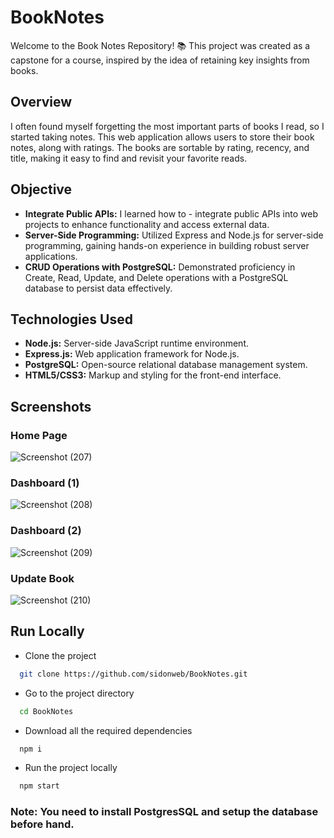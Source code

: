 
# BookNotes

Welcome to the Book Notes Repository! 📚 This project was created as a capstone for a course, inspired by the idea of retaining key insights from books.



## Overview

I often found myself forgetting the most important parts of books I read, so I started taking notes. This web application allows users to store their book notes, along with ratings. The books are sortable by rating, recency, and title, making it easy to find and revisit your favorite reads.




## Objective

- **Integrate Public APIs:** I learned how to - integrate public APIs into web projects to enhance functionality and access external data.
- **Server-Side Programming:** Utilized Express and Node.js for server-side programming, gaining hands-on experience in building robust server applications.
- **CRUD Operations with PostgreSQL:** Demonstrated proficiency in Create, Read, Update, and Delete operations with a PostgreSQL database to persist data effectively.
## Technologies Used

- **Node.js:** Server-side JavaScript runtime environment.
- **Express.js:** Web application framework for Node.js.
- **PostgreSQL:** Open-source relational database management system.
- **HTML5/CSS3:** Markup and styling for the front-end interface.



## Screenshots

### Home Page
![Screenshot (207)](https://github.com/sidonweb/BookNotes/assets/95767952/70a90dc4-b037-4f13-9a7b-314f70881e6c)

### Dashboard (1)
![Screenshot (208)](https://github.com/sidonweb/BookNotes/assets/95767952/f76213b4-9dde-4db3-b960-b62a32f88340)

### Dashboard (2)
![Screenshot (209)](https://github.com/sidonweb/BookNotes/assets/95767952/43d5c7ea-7c60-4f5a-aba1-20bef9a4b2f7)

### Update Book
![Screenshot (210)](https://github.com/sidonweb/BookNotes/assets/95767952/8a59a758-4963-44c8-a127-19521ca8559d)



## Run Locally

- Clone the project

```bash
  git clone https://github.com/sidonweb/BookNotes.git
```

- Go to the project directory

```bash
  cd BookNotes
```

- Download all the required dependencies

```bash
  npm i
```

- Run the project locally
```bash
  npm start
```

### Note: You need to install PostgresSQL and setup the database before hand.

